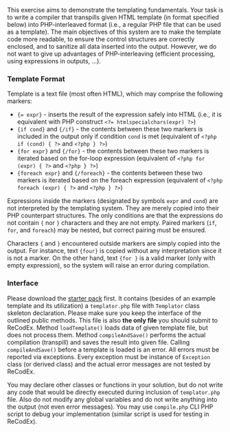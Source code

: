 This exercise aims to demonstrate the templating fundamentals. Your task is to write a compiler that transpills given HTML template (in format specified below) into PHP-interleaved format (i.e., a regular PHP file that can be used as a template). The main objectives of this system are to make the template code more readable, to ensure the control structures are correctly enclosed, and to sanitize all data inserted into the output. However, we do not want to give up advantages of PHP-interleaving (efficient processing, using expressions in outputs, ...).

### Template Format

Template is a text file (most often HTML), which may comprise the following markers:

-   `{= expr}` - inserts the result of the expression safely into HTML (i.e., it is equivalent with PHP construct `<?= htmlspecialchars(expr) ?>`)
-   `{if cond}` and `{/if}` - the contents between these two markers is included in the output only if condition `cond` is met (equivalent of `<?php if (cond) { ?>` and `<?php } ?>`)
-   `{for expr}` and `{/for}` - the contents between these two markers is iterated based on the for-loop expression (equivalent of `<?php for (expr) { ?>` and `<?php } ?>`)
-   `{foreach expr}` and `{/foreach}` - the contents between these two markers is iterated based on the foreach expression (equivalent of `<?php foreach (expr) { ?>` and `<?php } ?>`)

Expressions inside the markers (designated by symbols `expr` and `cond`) are not interpreted by the templating system. They are merely copied into their PHP counterpart structures. The only conditions are that the expressions do not contain `{` nor `}` characters and they are not empty. Paired markers (`if`, `for`, and `foreach`) may be nested, but correct pairing must be ensured.

Characters `{` and `}` encountered outside markers are simply copied into the output. For instance, text `{four}` is copied without any interpretation since it is not a marker. On the other hand, text `{for }` is a valid marker (only with empty expression), so the system will raise an error during compilation.

### Interface

Please download the [starter pack](https://recodex.mff.cuni.cz/api/v1/uploaded-files/5d87a379-27a1-11eb-8e81-005056ad4f31/download) first. It contains (besides of an example template and its utilization) a `templator.php` file with `Templator` class skeleton declaration. Please make sure you keep the interface of the outlined public methods. This file is also **the only file** you should submit to ReCodEx. Method `loadTemplate()` loads data of given template file, but does not process them. Method `compileAndSave()` performs the actual compilation (transpill) and saves the result into given file. Calling `compileAndSave()` before a template is loaded is an error. All errors must be reported via exceptions. Every exception must be instance of `Exception` class (or derived class) and the actual error messages are not tested by ReCodEx.

You may declare other classes or functions in your solution, but do not write any code that would be directly executed during inclusion of `templator.php` file. Also do not modify any global variables and do not write anything into the output (not even error messages). You may use `compile.php` CLI PHP script to debug your implementation (similar script is used for testing in ReCodEx).